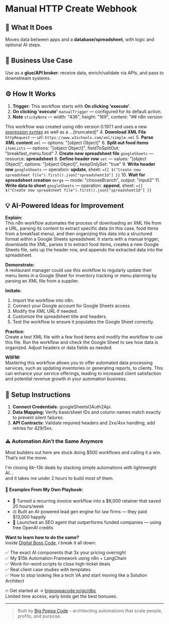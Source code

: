 # Manual HTTP Create Webhook
  ## 🚀 What It Does
  Moves data between apps and a **database/spreadsheet**, with logic and optional AI steps.
  
  ## 💼 Business Use Case
  Use as a **glue/API broker**: receive data, enrich/validate via APIs, and pass to downstream systems.
  
  ## ⚙️ How It Works
  1. **Trigger:** This workflow starts with **On clicking 'execute'**.
  2. **On clicking 'execute'** `manualTrigger` — configured for its default action.
3. **Note** `stickyNote` — width: "436", height: "169", content: "## n8n version

This workflow was created using n8n version 0.197.1 and uses a new [expression syntax](https://docs.n8n.io/code-examples/methods-variables-reference/) as well as a …[truncated]"
4. **Download XML File** `httpRequest` — url: `https://www.w3schools.com/xml/simple.xml`
5. **Parse XML content** `xml` — options: "[object Object]"
6. **Split out food items** `itemLists` — options: "[object Object]", fieldToSplitOut: "breakfast_menu.food"
7. **Create new spreadsheet file** `googleSheets` — resource: **spreadsheet**
8. **Define header row** `set` — values: "[object Object]", options: "[object Object]", keepOnlySet: "true"
9. **Write header row** `googleSheets` — operation: **update**, sheet: `={{ $("Create new spreadsheet file").first().json["spreadsheetId"] }}`
10. **Wait for spreadsheet creation** `merge` — mode: "chooseBranch", output: "input2"
11. **Write data to sheet** `googleSheets` — operation: **append**, sheet: `={{ $("Create new spreadsheet file").first().json["spreadsheetId"] }}`
  
  ## 💡 AI-Powered Ideas for Improvement
  **Explain:**  
This n8n workflow automates the process of downloading an XML file from a URL, parsing its content to extract specific data (in this case, food items from a breakfast menu), and then organizing this data into a structured format within a Google Sheets spreadsheet. It starts with a manual trigger, downloads the XML, parses it to extract food items, creates a new Google Sheets file, sets up the header row, and appends the extracted data into the spreadsheet.

**Demonstrate:**  
A restaurant manager could use this workflow to regularly update their menu items in a Google Sheet for inventory tracking or menu planning by parsing an XML file from a supplier.

**Imitate:**  
1. Import the workflow into n8n.
2. Connect your Google account for Google Sheets access.
3. Modify the XML URL if needed.
4. Customize the spreadsheet title and headers.
5. Test the workflow to ensure it populates the Google Sheet correctly.

**Practice:**  
Create a test XML file with a few food items and modify the workflow to use this file. Run the workflow and check the Google Sheet to see how data is organized. Adjust headers or data fields as needed.

**WIIFM:**  
Mastering this workflow allows you to offer automated data processing services, such as updating inventories or generating reports, to clients. This can enhance your service offerings, leading to increased client satisfaction and potential revenue growth in your automation business.
  
  ## 🔧 Setup Instructions
  1. **Connect Credentials:** googleSheetsOAuth2Api.
2. **Data Mapping:** Verify base/sheet IDs and column names match exactly to prevent silent failures.
3. **API Contracts:** Validate required headers and 2xx/4xx handling; add retries for 429/5xx.
  
### ⚠️ Automation Ain’t the Same Anymore

Most builders out here are stuck doing $500 workflows and calling it a win.  
That’s not the move.  

I'm closing $6k–$13k deals by stacking simple automations with lightweight AI...  
and it takes me under 2 hours to build most of them.

#### 🧠 Examples From My Own Playbook:
- 🔁 Turned a recurring invoice workflow into a $6,000 retainer that saved 20 hours/week  
- ⚖️ Built an AI-powered lead gen engine for law firms — they paid $13,000 happily  
- 🚀 Launched an SEO agent that outperforms funded companies — using free OpenAI credits  

**Want to learn how to do the same?**  
Inside [Digital Boss Code](https://bigpoppacode.io/go/dbc), I break it all down:

✅ The exact AI components that 3x your pricing overnight  
✅ My $15k Automation Framework using n8n + LangChain  
✅ Word-for-word scripts to close high-ticket deals  
✅ Real client case studies with templates  
✅ How to stop looking like a tech VA and start moving like a Solution Architect  

🔥 Get started at → [bigpoppacode.io/go/dbc](https://bigpoppacode.io/go/dbc)  
Limited time access, early birds get the best bonuses.

---
> Built by [Big Poppa Code](https://bigpoppacode.io) – architecting automations that scale people, profits, and purpose.
  